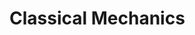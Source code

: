# Classical Mechanics

<html><header><link rel="stylesheet" href="https://andrewaltimit.github.io/Documentation/style.css"></header></html>